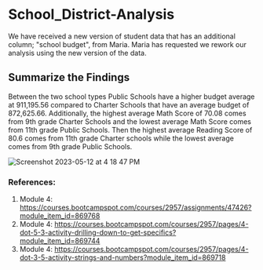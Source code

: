 # School_District-Analysis
We have received a new version of student data that has an additional column; "school budget", from Maria. Maria has requested we rework our analysis using the new version of the data. 

## Summarize the Findings

Between the two school types Public Schools have a higher budget average at 911,195.56 compared to Charter Schools that have an average budget of 872,625.66. Additionally, the highest average Math Score of 70.08 comes from 9th grade Charter Schools and the lowest average Math Score comes from 11th grade Public Schools. Then the highest average Reading Score of 80.6 comes from 11th grade Charter schools while the lowest average comes from 9th grade Public Schools. 

![Screenshot 2023-05-12 at 4 18 47 PM](https://github.com/Jall3n/School_District-Analysis/assets/119149740/6c678424-20e6-4b0c-9581-1249c38bd68e)


### References:
1. Module 4: https://courses.bootcampspot.com/courses/2957/assignments/47426?module_item_id=869768
2. Module 4: https://courses.bootcampspot.com/courses/2957/pages/4-dot-5-3-activity-drilling-down-to-get-specifics?module_item_id=869744
3. Module 4: https://courses.bootcampspot.com/courses/2957/pages/4-dot-3-5-activity-strings-and-numbers?module_item_id=869718
